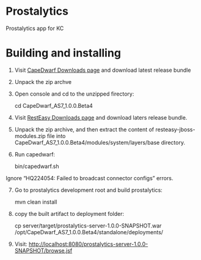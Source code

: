 Prostalytics
============

Prostalytics app for KC


Building and installing
=======================

1) Visit [CapeDwarf Downloads page](http://www.jboss.org/capedwarf/downloads) and download latest release bundle

2) Unpack the zip archve

3) Open console and cd to the unzipped firectory:

    cd CapeDwarf_AS7_1.0.0.Beta4

4) Visit [RestEasy Downloads page](http://sourceforge.net/projects/resteasy/files/Resteasy%20JAX-RS/) and download laters release bundle.

5) Unpack the zip archive, and then extract the content of resteasy-jboss-modules.zip file into CapeDwarf_AS7_1.0.0.Beta4/modules/system/layers/base directory.

6) Run capedwarf:

    bin/capedwarf.sh

Ignore “HQ224054: Failed to broadcast connector configs” errors.

7) Go to prostalytics development root and build prostalytics:

    mvn clean install

8) copy the built artifact to deployment folder:

    cp server/target/prostalytics-server-1.0.0-SNAPSHOT.war /opt/CapeDwarf_AS7_1.0.0.Beta4/standalone/deployments/

9) Visit: [http://localhost:8080/prostalytics-server-1.0.0-SNAPSHOT/browse.jsf](http://localhost:8080/prostalytics-server-1.0.0-SNAPSHOT/browse.jsf)

